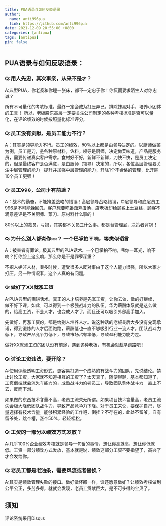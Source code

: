 ```yaml
---
title: PUA语录与如何反驳语录
author:
  name: anti996pua
  link: https://github.com/anti996pua
date: 2021-12-09 20:55:00 +0800
categories: [antipua]
tags: [antipua]
pin: false
---
```


## **PUA语录与如何反驳语录：**

### Q:用人先忠，其次事亲，从来不是才？

A:典型PUA，你老婆和你睡一张床，都不一定忠于你！你反而要求陌生人对你忠诚？

所有不可量化的考核标准，最终一定会成为打压异己，排除抹黑对手，培养小团体的工具！
所以，老板股东高层一定要关注公司制定的各种考核标准是否可以量化，在评论绩效的时候按照量化标准评分。



### Q:员工没有贡献，是员工能力不行？

A：其实是领导能力不行。员工的绩效，90%以上都是由领导决定的。以厨师做菜为例，员工是刀，是各种原材料，佐料，领导是厨师，决定做菜味道，产品是服务员，需要传递真实客户需求。食材好不好，新鲜不新鲜，刀快不快，是员工决定的，但是最终客户是否满意，是由厨师（领导）决定的，所以，各位高层管理要关注中层管理的能力，提升并加强中层管理的能力，开除1个不合格的管理，比开除10个员工更强！



### Q:员工996，公司才有前途？

A：战术的勤奋，不能掩盖战略的错误！高层领导战略错误，中层领导和底层员工996是不可能挽回的。客户想要吃番茄鸡蛋汤，店老板却给顾客上土豆丝，顾客不满意差评是不关厨师、菜刀、原材料什么事的！

80%以上的裁员，亏损，其实都不关员工什么事。都是替管理层，决策者背锅！



### Q:为什么别人都说你xx？ 一个巴掌拍不响，等类似语言

A：被害者有罪论。极其典型的PUA话术。一个巴掌拍不响，甩你一耳光，响不响？打你脸上这么响，那么你是不是罪孽深重？

不招人妒非人材，很多时候，遭受很多人反对事由于这个人能力很强，所以大家才打压。另一种情况事，这个人真的有问题。



### Q:做好了XX就涨工资

A:PUA典型的画饼话术。真正的人才培养是先涨工资，让你去做，做的好继续，做不好下课，如此，可以得到一个极强战斗力的队伍。华为薪酬体系就是这么做的，给高工资，不是人才，也变成人才了，而且还可以吸引外部高手加入。

先做好，再涨工资的，都是给别人培养人才。说这种话的老板最后大多没有兑现承诺，得到锻炼的人才后面跑路，薪酬低也一直不够吸引行业一流人才。团队战斗力低下，导致产品竞争力低下，导致市场占有率低，导致盈利能力能力差。

做好XX就涨工资的团队没有前途，遇到这种老板，有机会就趁早跑路吧！



### Q:讨论工资违法，要开除？

A:使用评级透明工资形式，更容易打造一个成熟的有战斗力的团队，先说结论。禁止讨论工资，大家就不知道相互的工资了？太天真了，随便聊聊，基本都知道了，工资倒挂就会流失有能力的，成熟战斗力的老员工，导致团队整体战斗力一直上不去，反而下滑。

如果做的东西技术含量不高，老员工流失无所谓。如果项目技术含量高，老员工流失会极大降低团队战斗力，导致产品竞争力下降。对于员工来说，要保护自己，尽量选择有技术含量，能够积累经验的工作吧，倒挂？不存在的，此处不留爷，自有留爷处，跳个槽，涨个50%，轻轻松松。

### Q:工资的一部分以绩效方式发放？

A:几乎100%企业绩效考核就是领导一句话的事情，想让你高就高，想让你低就低。工资一部分绩效方式发放，基本就是说，绩效这部分工资不要指望了，高兴了才会发给你。

### Q:老员工都是老油条，需要风流或者替换？

A:其实是绩效管理失败的接口。做好做坏都一样，谁还愿意做好？让绩效考核做到公平公正，多劳多得，就就会发现，老员工贡献巨大，是不可多得的宝贝了。

## **须知**

评论系统采用Disqus